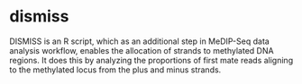# dismiss
DISMISS is an R script, which as an additional step in MeDIP-Seq data analysis workflow, enables the allocation of strands to methylated DNA regions. It does this by analyzing the proportions of first mate reads aligning to the methylated locus from the plus and minus strands.
